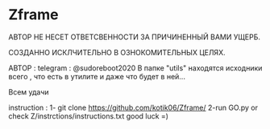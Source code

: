 # Zframe

АВТОР НЕ НЕСЕТ ОТВЕТСВЕННОСТИ ЗА ПРИЧИНЕННЫЙ ВАМИ УЩЕРБ.

СОЗДАННО ИСКЛЧИТЕЛЬНО В ОЗНОКОМИТЕЛЬНЫХ ЦЕЛЯХ.

АВТОР : telegram : @sudoreboot2020
В папке "utils" находятся исходники всего , что есть в утилите и  даже что будет в ней...

Всем удачи


instruction :
1- git clone 
https://github.com/kotik06/Zframe/
2-run GO.py
or check Z/instrctions/instructions.txt
good luck =)
